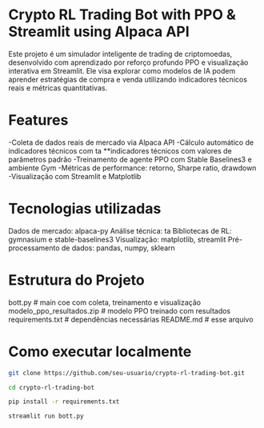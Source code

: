 # Crypto RL Trading Bot with PPO & Streamlit using Alpaca API 

Este projeto é um simulador inteligente de trading de criptomoedas, desenvolvido com aprendizado por reforço profundo PPO e visualização interativa em Streamlit. Ele visa explorar como modelos de IA podem aprender estratégias de compra e venda utilizando indicadores técnicos reais e métricas quantitativas.

# Features

-Coleta de dados reais de mercado via Alpaca API
-Cálculo automático de indicadores técnicos com ta **indicadores técnicos com valores de parâmetros padrão 
-Treinamento de agente PPO com Stable Baselines3 e ambiente Gym
-Métricas de performance: retorno, Sharpe ratio, drawdown
-Visualização com Streamlit e Matplotlib

# Tecnologias utilizadas
Dados de mercado: alpaca-py
Análise técnica: ta
Bibliotecas de RL: gymnasium e stable-baselines3
Visualização: matplotlib, streamlit
Pré-processamento de dados: pandas, numpy, sklearn

# Estrutura do Projeto
bott.py # main coe com coleta, treinamento e visualização
modelo_ppo_resultados.zip # modelo PPO treinado com resultados 
requirements.txt # dependências necessárias
README.md # esse arquivo

# Como executar localmente

```bash
git clone https://github.com/seu-usuario/crypto-rl-trading-bot.git

cd crypto-rl-trading-bot

pip install -r requirements.txt

streamlit run bott.py














